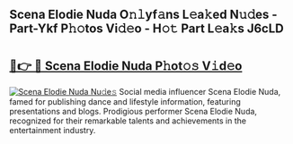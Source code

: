 ## Scena Elodie Nuda O𝚗𝚕yf𝚊ns L𝚎a𝚔ed N𝚞𝚍es - Part-Ykf P𝚑𝚘tos Vi𝚍𝚎o - H𝚘𝚝 Part L𝚎a𝚔s J6cLD

# <h2><a href="http://kf4aqvl.oniu.top/?m=Scena+Elodie+Nuda">🔗👉 🔴 Scena Elodie Nuda P𝚑ot𝚘𝚜 V𝚒d𝚎o</a></h2>

[![Scena Elodie Nuda Nu𝚍e𝚜](https://i.imgur.com/0qMVB7G.gif)](http://kf4aqvl.oniu.top/?m=Scena+Elodie+Nuda)
Social media influencer Scena Elodie Nuda, famed for publishing dance and lifestyle information, featuring presentations and blogs. Prodigious performer Scena Elodie Nuda, recognized for their remarkable talents and achievements in the entertainment industry.  
